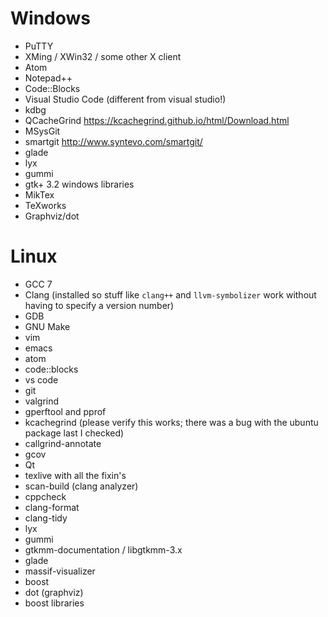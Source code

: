# Windows

- PuTTY
- XMing / XWin32 / some other X client
- Atom
- Notepad++
- Code::Blocks
- Visual Studio Code (different from visual studio!)
- kdbg
- QCacheGrind https://kcachegrind.github.io/html/Download.html
- MSysGit
- smartgit http://www.syntevo.com/smartgit/
- glade
- lyx
- gummi
- gtk+ 3.2 windows libraries
- MikTex
- TeXworks
- Graphviz/dot

# Linux

- GCC 7
- Clang (installed so stuff like `clang++` and `llvm-symbolizer` work without having to specify a version number)
- GDB
- GNU Make
- vim
- emacs
- atom
- code::blocks
- vs code
- git
- valgrind
- gperftool and pprof
- kcachegrind (please verify this works; there was a bug with the ubuntu package last I checked)
- callgrind-annotate
- gcov
- Qt
- texlive with all the fixin's
- scan-build (clang analyzer)
- cppcheck
- clang-format
- clang-tidy
- lyx
- gummi
- gtkmm-documentation / libgtkmm-3.x
- glade
- massif-visualizer
- boost
- dot (graphviz)
- boost libraries